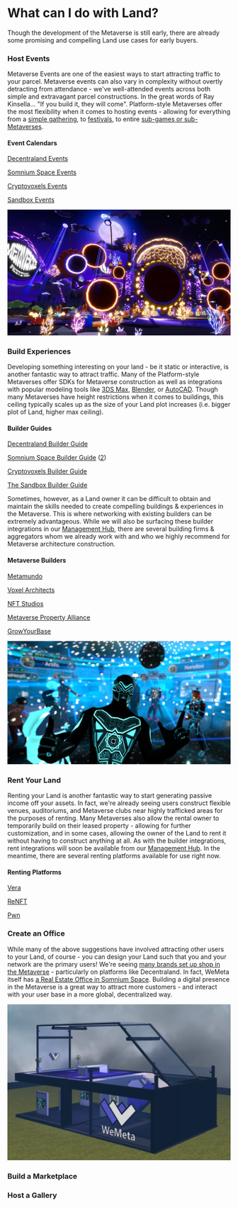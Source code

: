 # What can I do with Land?

Though the development of the Metaverse is still early, there are already some promising and compelling Land use cases for early buyers.&#x20;

### Host Events

Metaverse Events are one of the easiest ways to start attracting traffic to your parcel. Metaverse events can also vary in complexity without overtly detracting from attendance - we've well-attended events across both simple and extravagant parcel constructions. In the great words of Ray Kinsella... "If you build it, they will come". Platform-style Metaverses offer the most flexibility when it comes to hosting events - allowing for everything from a [simple gathering](https://www.youtube.com/watch?v=bMvu45P9EaE), to [festivals](https://themetaversefestival.io), to entire [sub-games or sub-Metaverses](http://www.thewonderquest.com/home).

#### Event Calendars

[Decentraland Events](https://events.decentraland.org)

[Somnium Space Events](https://somniumspace.com/events)

[Cryptovoxels Events](https://www.cryptovoxels.net/events)

[Sandbox Events](https://m.facebook.com/TheSandboxGame/events/?ref=page\_internal\&mt\_nav=0&\_rdr)

![Metaverse Festival 2021](<../../.gitbook/assets/image (7).png>)

### Build Experiences

Developing something interesting on your land - be it static or interactive, is another fantastic way to attract traffic. Many of the Platform-style Metaverses offer SDKs for Metaverse construction as well as integrations with popular modeling tools like [3DS Max](https://www.autodesk.com/products/3ds-max), [Blender](https://www.blender.org), or [AutoCAD](https://www.autodesk.com/solutions/3d-modeling-software). Though many Metaverses have height restrictions when it comes to buildings, this ceiling typically scales up as the size of your Land plot increases (i.e. bigger plot of Land, higher max ceiling).

#### Builder Guides

[Decentraland Builder Guide](https://docs.decentraland.org/content-intro/)

[Somnium Space Builder Guide](https://somniumspace-guide.com/?page\_id=153) ([2](https://somniumtimes.com/2020/03/28/somnium-space-builder-getting-started/))

[Cryptovoxels Builder Guide](https://www.youtube.com/channel/UCRtalQD83cpQJ-XeNDG8bDw/videos)

[The Sandbox Builder Guide](https://sandboxgame.gitbook.io/the-sandbox/other/tutorials)



Sometimes, however, as a Land owner it can be difficult to obtain and maintain the skills needed to create compelling buildings & experiences in the Metaverse. This is where networking with existing builders can be extremely advantageous. While we will also be surfacing these builder integrations in our [Management Hub](https://www.wemeta.world/profile/properties), there are several building firms & aggregators whom we already work with and who we highly recommend for Metaverse architecture construction.

#### Metaverse Builders

[Metamundo](https://metamundo.co)

[Voxel Architects](https://voxelarchitects.com)

[NFT Studios](https://www.nftstudios.io)

[Metaverse Property Alliance](https://mpa.land)

[GrowYourBase](https://growyourbase.co)

![The Tron Club in Somnium Space](<../../.gitbook/assets/image (11).png>)

### Rent Your Land

Renting your Land is another fantastic way to start generating passive income off your assets. In fact, we're already seeing users construct flexible venues, auditoriums, and Metaverse clubs near highly trafficked areas for the purposes of renting. Many Metaverses also allow the rental owner to temporarily build on their leased property - allowing for further customization, and in some cases, allowing the owner of the Land to rent it without having to construct anything at all. As with the builder integrations, rent integrations will soon be available from our [Management Hub](https://www.wemeta.world/profile/properties). In the meantime, there are several renting platforms available for use right now.

#### Renting Platforms

[Vera](https://vera.financial)

[ReNFT](https://dapp.renft.io)

[Pwn](https://pwn.finance)



### Create an Office

While many of the above suggestions have involved attracting other users to your Land, of course - you can design your Land such that you and your network are the primary users! We're seeing [many brands set up shop in the Metaverse](https://www.protocol.com/workplace/virtual-office-metaverse) - particularly on platforms like Decentraland. In fact, WeMeta itself has [a Real Estate Office in Somnium Space](https://office.wemeta.world). Building a digital presence in the Metaverse is a great way to attract more customers - and interact with your user base in a more global, decentralized way.

![office.wemeta.world](../../.gitbook/assets/image.png)

### Build a Marketplace



### Host a Gallery

